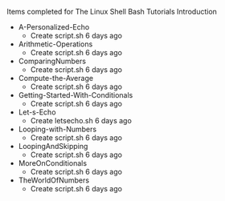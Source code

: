 Items completed for The Linux Shell Bash Tutorials Introduction

* A-Personalized-Echo	
  * Create script.sh	6 days ago
* Arithmetic-Operations	
  * Create script.sh	6 days ago
* ComparingNumbers	
  * Create script.sh	6 days ago
* Compute-the-Average	
  * Create script.sh	6 days ago
* Getting-Started-With-Conditionals	
  * Create script.sh	6 days ago
* Let-s-Echo	
  * Create letsecho.sh	6 days ago
* Looping-with-Numbers	
  * Create script.sh	6 days ago
* LoopingAndSkipping	
  * Create script.sh   6 days ago
* MoreOnConditionals	
  * Create script.sh	6 days ago
* TheWorldOfNumbers
  * Create script.sh 6 days ago
